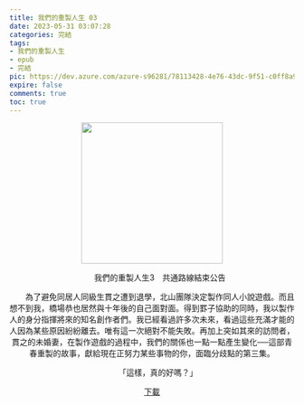 ```yaml
---
title: 我們的重製人生 03
date: 2023-05-31 03:07:28
categories: 完結
tags:
- 我們的重製人生
- epub
- 完結
pic: https://dev.azure.com/azure-s96281/78113428-4e76-43dc-9f51-c0ff8a913055/_apis/git/repositories/a379171b-de46-4c10-9b0d-00da23959885/items?path=/Epub%20Cover/%E6%88%91%E5%80%91%E7%9A%84%E9%87%8D%E8%A3%BD%E4%BA%BA%E7%94%9F-03.jpg&versionDescriptor%5BversionOptions%5D=0&versionDescriptor%5BversionType%5D=0&versionDescriptor%5Bversion%5D=main&resolveLfs=true&%24format=octetStream&api-version=5.0
expire: false
comments: true
toc: true
---
```


<div style="text-align:center" class="kratos-post-content">

<img width="250px" src="https://dev.azure.com/azure-s96281/78113428-4e76-43dc-9f51-c0ff8a913055/_apis/git/repositories/a379171b-de46-4c10-9b0d-00da23959885/items?path=/Epub%20Cover/%E6%88%91%E5%80%91%E7%9A%84%E9%87%8D%E8%A3%BD%E4%BA%BA%E7%94%9F-03.jpg&versionDescriptor%5BversionOptions%5D=0&versionDescriptor%5BversionType%5D=0&versionDescriptor%5Bversion%5D=main&resolveLfs=true&%24format=octetStream&api-version=5.0">

<p>
　　我們的重製人生3　共通路線結束公告
 
　　為了避免同居人同級生貫之遭到退學，北山團隊決定製作同人小說遊戲。而且想不到我，橋場恭也居然與十年後的自己面對面。得到罫子協助的同時，我以製作人的身分指揮將來的知名創作者們。我已經看過許多次未來，看過這些充滿才能的人因為某些原因紛紛離去。唯有這一次絕對不能失敗。再加上突如其來的訪問者，貫之的未婚妻，在製作遊戲的過程中，我們的關係也一點一點產生變化──這部青春重製的故事，獻給現在正努力某些事物的你，面臨分歧點的第三集。
 
　　「這樣，真的好嗎？」
</p>

<p>
<a href="https://epubdatabase.azurewebsites.net/EBOOKS/EPUB/完結/我們的重製人生/%E6%88%91%E5%80%91%E7%9A%84%E9%87%8D%E8%A3%BD%E4%BA%BA%E7%94%9F%2003.epub?download=1">下載</a>
</p>

</div>
